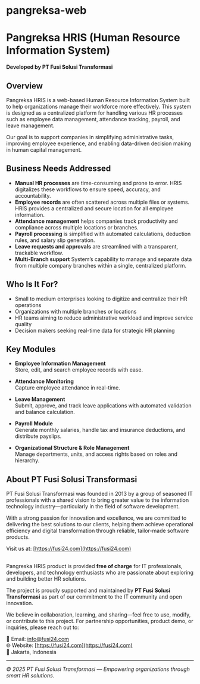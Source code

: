 # pangreksa-web

# Pangreksa HRIS (Human Resource Information System)  
**Developed by PT Fusi Solusi Transformasi**

## Overview

Pangreksa HRIS is a web-based Human Resource Information System built to help organizations manage their workforce more effectively. This system is designed as a centralized platform for handling various HR processes such as employee data management, attendance tracking, payroll, and leave management.

Our goal is to support companies in simplifying administrative tasks, improving employee experience, and enabling data-driven decision making in human capital management.

## Business Needs Addressed

- **Manual HR processes** are time-consuming and prone to error. HRIS digitalizes these workflows to ensure speed, accuracy, and accountability.
- **Employee records** are often scattered across multiple files or systems. HRIS provides a centralized and secure location for all employee information.
- **Attendance management** helps companies track productivity and compliance across multiple locations or branches.
- **Payroll processing** is simplified with automated calculations, deduction rules, and salary slip generation.
- **Leave requests and approvals** are streamlined with a transparent, trackable workflow.
- **Multi-Branch support** System’s capability to manage and separate data from multiple company branches within a single, centralized platform.

## Who Is It For?

- Small to medium enterprises looking to digitize and centralize their HR operations
- Organizations with multiple branches or locations
- HR teams aiming to reduce administrative workload and improve service quality
- Decision makers seeking real-time data for strategic HR planning

## Key Modules

- **Employee Information Management**  
  Store, edit, and search employee records with ease.

- **Attendance Monitoring**  
  Capture employee attendance in real-time.

- **Leave Management**  
  Submit, approve, and track leave applications with automated validation and balance calculation.

- **Payroll Module**  
  Generate monthly salaries, handle tax and insurance deductions, and distribute payslips.

- **Organizational Structure & Role Management**  
  Manage departments, units, and access rights based on roles and hierarchy.

## About PT Fusi Solusi Transformasi

PT Fusi Solusi Transformasi was founded in 2013 by a group of seasoned IT professionals with a shared vision to bring greater value to the information technology industry—particularly in the field of software development.

With a strong passion for innovation and excellence, we are committed to delivering the best solutions to our clients, helping them achieve operational efficiency and digital transformation through reliable, tailor-made software products.

Visit us at: [https://fusi24.com](https://fusi24.com)

## 

Pangreska HRIS product is provided **free of charge** for IT professionals, developers, and technology enthusiasts who are passionate about exploring and building better HR solutions.

The project is proudly supported and maintained by **PT Fusi Solusi Transformasi** as part of our commitment to the IT community and open innovation.

We believe in collaboration, learning, and sharing—feel free to use, modify, or contribute to this project.
For partnership opportunities, product demo, or inquiries, please reach out to:

📧 Email: info@fusi24.com  
🌐 Website: [https://fusi24.com](https://fusi24.com)  
📍 Jakarta, Indonesia

---

_© 2025 PT Fusi Solusi Transformasi — Empowering organizations through smart HR solutions._
